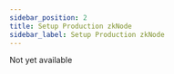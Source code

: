 ```yaml
---
sidebar_position: 2
title: Setup Production zkNode
sidebar_label: Setup Production zkNode
---
```


Not yet available